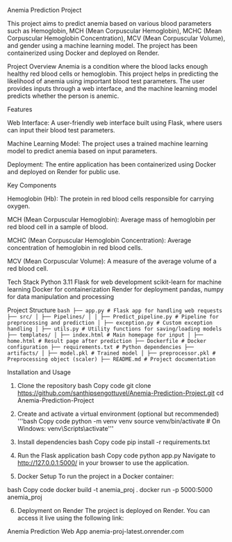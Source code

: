 Anemia Prediction Project

This project aims to predict anemia based on various blood parameters such as Hemoglobin, MCH (Mean Corpuscular Hemoglobin), MCHC (Mean Corpuscular Hemoglobin Concentration), MCV (Mean Corpuscular Volume), and gender using a machine learning model. The project has been containerized using Docker and deployed on Render.


Project Overview
Anemia is a condition where the blood lacks enough healthy red blood cells or hemoglobin. This project helps in predicting the likelihood of anemia using important blood test parameters. The user provides inputs through a web interface, and the machine learning model predicts whether the person is anemic.


Features

Web Interface: A user-friendly web interface built using Flask, where users can input their blood test parameters.

Machine Learning Model: The project uses a trained machine learning model to predict anemia based on input parameters.

Deployment: The entire application has been containerized using Docker and deployed on Render for public use.


Key Components

Hemoglobin (Hb): The protein in red blood cells responsible for carrying oxygen.

MCH (Mean Corpuscular Hemoglobin): Average mass of hemoglobin per red blood cell in a sample of blood.

MCHC (Mean Corpuscular Hemoglobin Concentration): Average concentration of hemoglobin in red blood cells.

MCV (Mean Corpuscular Volume): A measure of the average volume of a red blood cell.


Tech Stack
Python 3.11
Flask for web development
scikit-learn for machine learning
Docker for containerization
Render for deployment
pandas, numpy for data manipulation and processing


Project Structure
```bash ├── app.py # Flask app for handling web requests ├── src/ │ ├── Pipelines/ │ │ ├── Predict_pipeline.py # Pipeline for preprocessing and prediction │ ├── exception.py # Custom exception handling │ ├── utils.py # Utility functions for saving/loading models ├── templates/ │ ├── index.html # Main homepage for input │ ├── home.html # Result page after prediction ├── Dockerfile # Docker configuration ├── requirements.txt # Python dependencies ├── artifacts/ │ ├── model.pkl # Trained model │ ├── preprocessor.pkl # Preprocessing object (scaler) ├── README.md # Project documentation ```


Installation and Usage

1. Clone the repository
bash
Copy code
git clone https://github.com/santhipsengottuvel/Anemia-Prediction-Project.git
cd Anemia-Prediction-Project

2. Create and activate a virtual environment (optional but recommended)
'''bash
Copy code
python -m venv venv
source venv/bin/activate  # On Windows: venv\Scripts\activate'''

3. Install dependencies
bash
Copy code
pip install -r requirements.txt

4. Run the Flask application
bash
Copy code
python app.py
Navigate to http://127.0.0.1:5000/ in your browser to use the application.

5. Docker Setup
To run the project in a Docker container:

bash
Copy code
docker build -t anemia_proj .
docker run -p 5000:5000 anemia_proj

6. Deployment on Render
The project is deployed on Render. You can access it live using the following link:

Anemia Prediction Web App
anemia-proj-latest.onrender.com